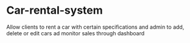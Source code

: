 # Car-rental-system
Allow clients to rent a car with certain specifications and admin to add, delete or edit cars ad monitor sales through dashboard 
